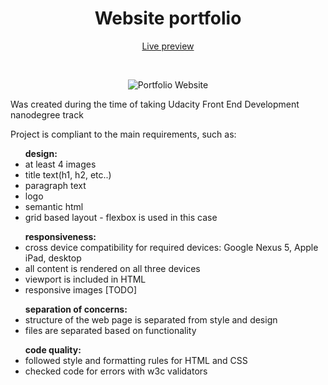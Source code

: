 <h1 align="center">Website portfolio</h1>
<p align="center"><a href="https://akaomy.github.io/">Live preview</a></p><br>
<p align="center">
<img src="https://user-images.githubusercontent.com/6992753/57828369-24d4c380-7760-11e9-8d4f-a11a30cbcf9c.png" alt="Portfolio Website">
</p>
<p>Was created during the time of taking Udacity Front End Development nanodegree
track</p>

<p>Project is compliant to the main requirements, such as:</p>

<ul><strong>design:</strong>
  <li>at least 4 images</li>
  <li>title text(h1, h2, etc..)</li>
  <li>paragraph text</li>
  <li>logo</li>
  <li>semantic html</li>
  <li>grid based layout - flexbox is used in this case</li>
</ul>

<ul><strong>responsiveness:</strong>
  <li>cross device compatibility for required devices: Google Nexus 5, Apple iPad,
  desktop</li>
  <li>all content is rendered on all three devices</li>
  <li>viewport is included in HTML</li>
  <li>responsive images [TODO]</li>
</ul>

<ul><strong>separation of concerns:</strong>
  <li>structure of the web page is separated from style and design</li>
  <li>files are separated based on functionality</li>
</ul>

<ul><strong>code quality:</strong>
  <li>followed style and formatting rules for HTML and CSS</li>
  <li>checked code for errors with w3c validators</li>
</ul>

